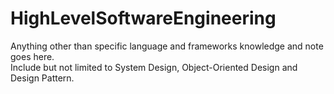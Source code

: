 # HighLevelSoftwareEngineering
Anything other than specific language and frameworks knowledge and note goes here. </br>
Include but not limited to System Design, Object-Oriented Design and Design Pattern.
